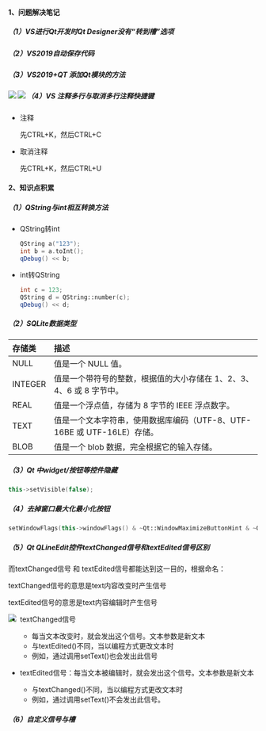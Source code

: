 #### 1、问题解决笔记

##### （1）VS进行Qt开发时Qt Designer没有“转到槽”选项

##### （2）VS2019自动保存代码

##### （3）VS2019+QT 添加Qt模块的方法

<img src ="https://cos-1301609895.cos.ap-nanjing.myqcloud.com/KingSummer/clipboard_20220711_013634.png" align=left>

<img src="https://cos-1301609895.cos.ap-nanjing.myqcloud.com/KingSummer/clipboard_20220711_013845.png" align=left>

##### （4）VS 注释多行与取消多行注释快捷键

- 注释

  先CTRL+K，然后CTRL+C

- 取消注释

  先CTRL+K，然后CTRL+U



#### 2、知识点积累

##### （1）QString与int相互转换方法

- QString转int

  ```c++
  QString a("123");
  int b = a.toInt();
  qDebug() << b;
  ```

- int转QString

  ```c++
  int c = 123;
  QString d = QString::number(c);
  qDebug() << d;
  ```

##### （2）SQLite数据类型

| 存储类  | 描述                                                         |
| :------ | :----------------------------------------------------------- |
| NULL    | 值是一个 NULL 值。                                           |
| INTEGER | 值是一个带符号的整数，根据值的大小存储在 1、2、3、4、6 或 8 字节中。 |
| REAL    | 值是一个浮点值，存储为 8 字节的 IEEE 浮点数字。              |
| TEXT    | 值是一个文本字符串，使用数据库编码（UTF-8、UTF-16BE 或 UTF-16LE）存储。 |
| BLOB    | 值是一个 blob 数据，完全根据它的输入存储。                   |

##### （3）Qt 中widget/按钮等控件隐藏

```c++
this->setVisible(false);
```

##### （4）去掉窗口最大化最小化按钮

```c++
setWindowFlags(this->windowFlags() & ~Qt::WindowMaximizeButtonHint & ~Qt::WindowMinimizeButtonHint);
```

##### （5）Qt QLineEdit控件textChanged信号和textEdited信号区别

而textChanged信号 和 textEdited信号都能达到这一目的，根据命名：

textChanged信号的意思是text内容改变时产生信号

textEdited信号的意思是text内容编辑时产生信号

<img src="https://cos-1301609895.cos.ap-nanjing.myqcloud.com/KingSummer/clipboard_20220711_044451.png" align=left>

- textChanged信号
  - 每当文本改变时，就会发出这个信号。文本参数是新文本
  - 与textEdited()不同，当以编程方式更改文本时
  - 例如，通过调用setText()也会发出此信号

 

- textEdited信号：每当文本被编辑时，就会发出这个信号。文本参数是新文本
  - 与textChanged()不同，当以编程方式更改文本时
  - 例如，通过调用setText()不会发出此信号。



##### （6）自定义信号与槽

